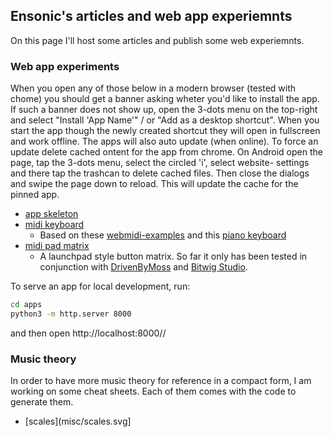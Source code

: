## Ensonic's articles and web app experiemnts

On this page I'll host some articles and publish some web experiemnts.

### Web app experiments

When you open any of those below in a modern browser (tested with chome) you
should get a banner asking wheter you'd like to install the app. If such a 
banner does not show up, open the 3-dots menu on the top-right and select
"Install 'App Name'" / or "Add as a desktop shortcut". When you start the app
though the newly created shortcut they will open in fullscreen and work
offline. The apps will also auto update (when online).
To force an update delete cached ontent for the app from chrome. On Android
open the page, tap the 3-dots menu, select the circled 'i', select website-
settings and there tap the trashcan to delete cached files. Then close the
dialogs and swipe the page down to reload. This will update the cache for the
pinned app.

* [app skeleton](apps/skel/index.html)
* [midi keyboard](apps/keys/index.html)
  * Based on these [webmidi-examples](https://webmidi-examples.glitch.me/) and
    this [piano keyboard](https://www.freecodecamp.org/news/javascript-piano-keyboard/)
* [midi pad matrix](apps/pads/index.html)
  * A launchpad style button matrix. So far it only has been tested in conjunction with
    [DrivenByMoss](http://www.mossgrabers.de/Software/Bitwig/Bitwig.html) and
    [Bitwig Studio](https://www.bitwig.com/en/bitwig-studio).

To serve an app for local development, run:

```bash
cd apps
python3 -m http.server 8000
```
and then open http://localhost:8000/<appname>/

### Music theory

In order to have more music theory for reference in a compact form, I am working
on some cheat sheets. Each of them comes with the code to generate them.

* [scales](misc/scales.svg]

